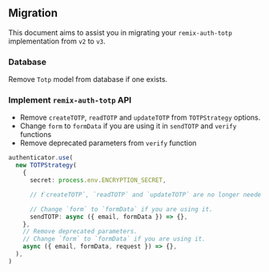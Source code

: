 ## Migration

This document aims to assist you in migrating your `remix-auth-totp` implementation from `v2` to `v3`.

### Database

Remove `Totp` model from database if one exists.

### Implement `remix-auth-totp` API

- Remove `createTOTP`, `readTOTP` and `updateTOTP` from `TOTPStrategy` options.
- Change `form` to `formData` if you are using it in `sendTOTP` and `verify` functions
- Remove deprecated parameters from `verify` function

```ts
authenticator.use(
  new TOTPStrategy(
    {
      secret: process.env.ENCRYPTION_SECRET,

      // ❗`createTOTP`, `readTOTP` and `updateTOTP` are no longer needed (removed).

      // Change `form` to `formData` if you are using it.
      sendTOTP: async ({ email, formData }) => {},
    },
    // Remove deprecated parameters.
    // Change `form` to `formData` if you are using it.
    async ({ email, formData, request }) => {},
  ),
)
```
